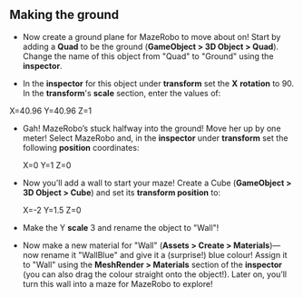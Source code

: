 ## Making the ground

+ Now create a ground plane for MazeRobo to move about on! Start by adding a **Quad** to be the ground (**GameObject > 3D Object > Quad**). Change the name of this object from "Quad" to "Ground" using the **inspector**.
 
+ In the **inspector** for this object under **transform** set the **X** **rotation** to 90. In the **transform**'s **scale** section, enter the values of: 

 X=40.96
 Y=40.96
 Z=1
 
+ Gah! MazeRobo’s stuck halfway into the ground! Move her up by one meter! Select MazeRobo and, in the **inspector** under **transform** set the following **position** coordinates: 

  X=0
  Y=1
  Z=0
 
+ Now you’ll add a wall to start your maze! Create a Cube (**GameObject > 3D Object > Cube**) and set its **transform position** to:

   X=-2
   Y=1.5
   Z=0 

+ Make the Y **scale** 3 and rename the object to "Wall"!
 
+ Now make a new material for "Wall" (**Assets > Create > Materials**)—now rename it "WallBlue" and give it a (surprise!) blue colour! Assign it to "Wall" using the **MeshRender > Materials** section of the **inspector** (you can also drag the colour straight onto the object!). Later on, you’ll turn this wall into a maze for MazeRobo to explore!
